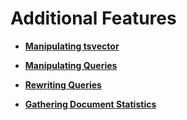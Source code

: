 # Additional Features<a name="EN-US_TOPIC_0242370491"></a>

-   **[Manipulating tsvector](manipulating-tsvector.md)**  

-   **[Manipulating Queries](manipulating-queries.md)**  

-   **[Rewriting Queries](rewriting-queries.md)**  

-   **[Gathering Document Statistics](gathering-document-statistics.md)**  


